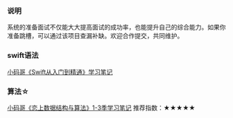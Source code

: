 ### 说明
系统的准备面试不仅能大大提高面试的成功率，也能提升自己的综合能力。如果你准备跳槽，可以通过该项目查漏补缺。欢迎合作提交，共同维护。

### swift语法
[小码哥《Swift从入门到精通》学习笔记](https://www.cnblogs.com/tzsh1007/category/1511704.html)

### 算法☆
[小码哥《恋上数据结构与算法》1-3季学习笔记](https://github.com/rogertan30/Love-Leetcode) 推荐指数：★★★★★
